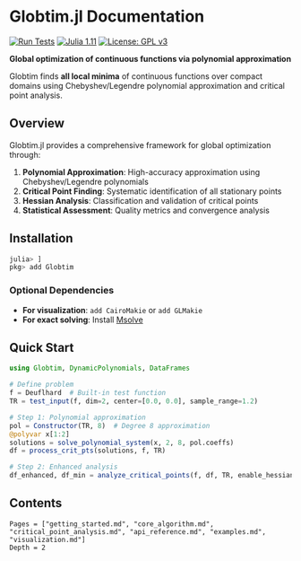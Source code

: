 # Globtim.jl Documentation

[![Run Tests](https://github.com/gescholt/globtim.jl/actions/workflows/test.yml/badge.svg)](https://github.com/gescholt/globtim.jl/actions/workflows/test.yml)
[![Julia 1.11](https://img.shields.io/badge/julia-1.11+-blue.svg)](https://julialang.org/downloads/)
[![License: GPL v3](https://img.shields.io/badge/License-GPLv3-blue.svg)](https://www.gnu.org/licenses/gpl-3.0)

**Global optimization of continuous functions via polynomial approximation**

Globtim finds **all local minima** of continuous functions over compact domains using Chebyshev/Legendre polynomial approximation and critical point analysis.

## Overview

Globtim.jl provides a comprehensive framework for global optimization through:

1. **Polynomial Approximation**: High-accuracy approximation using Chebyshev/Legendre polynomials
2. **Critical Point Finding**: Systematic identification of all stationary points
3. **Hessian Analysis**: Classification and validation of critical points
4. **Statistical Assessment**: Quality metrics and convergence analysis

## Installation

```julia
julia> ]
pkg> add Globtim
```

### Optional Dependencies
- **For visualization**: `add CairoMakie` or `add GLMakie`
- **For exact solving**: Install [Msolve](https://msolve.lip6.fr/)

## Quick Start

```julia
using Globtim, DynamicPolynomials, DataFrames

# Define problem
f = Deuflhard  # Built-in test function
TR = test_input(f, dim=2, center=[0.0, 0.0], sample_range=1.2)

# Step 1: Polynomial approximation
pol = Constructor(TR, 8)  # Degree 8 approximation
@polyvar x[1:2]
solutions = solve_polynomial_system(x, 2, 8, pol.coeffs)
df = process_crit_pts(solutions, f, TR)

# Step 2: Enhanced analysis
df_enhanced, df_min = analyze_critical_points(f, df, TR, enable_hessian=true)
```

## Contents

```@contents
Pages = ["getting_started.md", "core_algorithm.md", "critical_point_analysis.md", "api_reference.md", "examples.md", "visualization.md"]
Depth = 2
```